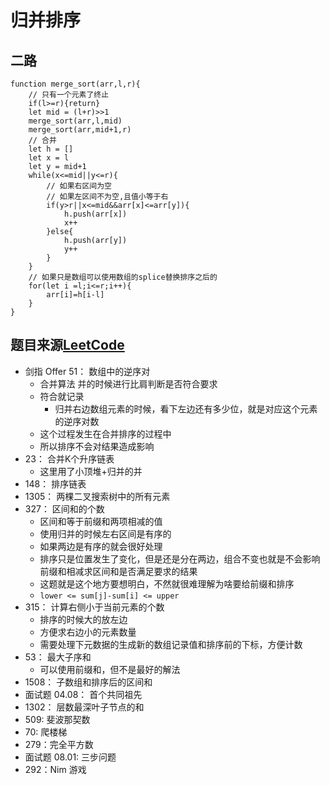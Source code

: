 # 归并排序
## 二路
```
function merge_sort(arr,l,r){
    // 只有一个元素了终止
    if(l>=r){return}
    let mid = (l+r)>>1
    merge_sort(arr,l,mid)
    merge_sort(arr,mid+1,r)
    // 合并
    let h = []
    let x = l
    let y = mid+1
    while(x<=mid||y<=r){
        // 如果右区间为空
        // 如果左区间不为空,且值小等于右
        if(y>r||x<=mid&&arr[x]<=arr[y]){
            h.push(arr[x])
            x++
        }else{
            h.push(arr[y])
            y++
        }
    }
    // 如果只是数组可以使用数组的splice替换排序之后的
    for(let i =l;i<=r;i++){
        arr[i]=h[i-l]
    }
}
```
  
## 题目来源[LeetCode](https://leetcode-cn.com/)
- 剑指 Offer 51： 数组中的逆序对
  - 合并算法 并的时候进行比肩判断是否符合要求
  - 符合就记录
    - 归并右边数组元素的时候，看下左边还有多少位，就是对应这个元素的逆序对数
  - 这个过程发生在合并排序的过程中
  - 所以排序不会对结果造成影响
- 23： 合并K个升序链表
  - 这里用了小顶堆+归并的并
- 148： 排序链表
- 1305： 两棵二叉搜索树中的所有元素
- 327： 区间和的个数
  - 区间和等于前缀和两项相减的值
  - 使用归并的时候左右区间是有序的
  - 如果两边是有序的就会很好处理
  - 排序只是位置发生了变化，但是还是分在两边，组合不变也就是不会影响前缀和相减求区间和是否满足要求的结果
  - 这题就是这个地方要想明白，不然就很难理解为啥要给前缀和排序
  - ``lower <= sum[j]-sum[i] <= upper``
- 315： 计算右侧小于当前元素的个数
  - 排序的时候大的放左边
  - 方便求右边小的元素数量
  - 需要处理下元数据的生成新的数组记录值和排序前的下标，方便计数
- 53： 最大子序和
  - 可以使用前缀和，但不是最好的解法
- 1508： 子数组和排序后的区间和
- 面试题 04.08： 首个共同祖先
- 1302： 层数最深叶子节点的和
- 509: 斐波那契数
- 70:  爬楼梯
- 279：完全平方数
- 面试题 08.01: 三步问题
- 292：Nim 游戏